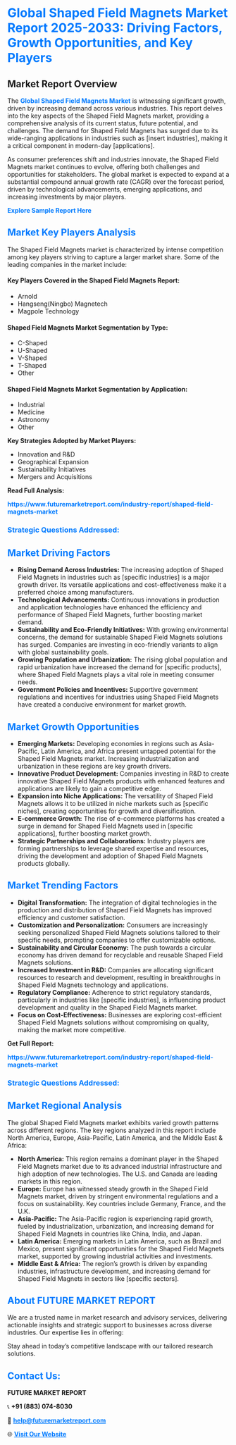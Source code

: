 <h1 style="color: #007BFF;">Global Shaped Field Magnets Market Report 2025-2033: Driving Factors, Growth Opportunities, and Key Players</h1>

<section id="overview">
<h2>Market Report Overview</h2>
<p>The <a href="https://www.futuremarketreport.com/industry-report/shaped-field-magnets-market" style="color: #007BFF; text-decoration: none;"><strong>Global Shaped Field Magnets Market</strong></a> is witnessing significant growth, driven by increasing demand across various industries. This report delves into the key aspects of the Shaped Field Magnets market, providing a comprehensive analysis of its current status, future potential, and challenges. The demand for Shaped Field Magnets has surged due to its wide-ranging applications in industries such as [insert industries], making it a critical component in modern-day [applications].</p>
<p>As consumer preferences shift and industries innovate, the Shaped Field Magnets market continues to evolve, offering both challenges and opportunities for stakeholders. The global market is expected to expand at a substantial compound annual growth rate (CAGR) over the forecast period, driven by technological advancements, emerging applications, and increasing investments by major players.</p>
</section>

<section id="overview">
<p><a href="https://www.futuremarketreport.com/request-sample/reportId=29963" style="color: #007BFF; text-decoration: none;"><strong>Explore Sample Report Here</strong></a></p>
</section>

<section id="key-players">
<h2 style="color: #007BFF;">Market Key Players Analysis</h2>
<p>The Shaped Field Magnets market is characterized by intense competition among key players striving to capture a larger market share. Some of the leading companies in the market include:</p>
<h4>Key Players Covered in the Shaped Field Magnets Report:</h4>
<ul><li>Arnold</li><li>Hangseng(Ningbo) Magnetech</li><li>Magpole Technology</li></ul>
<h4>Shaped Field Magnets Market Segmentation by Type:</h4>
<ul><li>C-Shaped</li><li>U-Shaped</li><li>V-Shaped</li><li>T-Shaped</li><li>Other</li></ul>

<h4>Shaped Field Magnets Market Segmentation by Application:</h4>
<ul><li>Industrial</li><li>Medicine</li><li>Astronomy</li><li>Other</li></ul>
<p><strong>Key Strategies Adopted by Market Players:</strong></p>
<ul>
<li>Innovation and R&D</li>
<li>Geographical Expansion</li>
<li>Sustainability Initiatives</li>
<li>Mergers and Acquisitions</li>
</ul>
</section>

<section>
<p><strong>Read Full Analysis: </strong></p><a href="https://www.futuremarketreport.com/industry-report/shaped-field-magnets-market" style="color: #007BFF; text-decoration: none;"><strong>https://www.futuremarketreport.com/industry-report/shaped-field-magnets-market</strong></a>
<h3 style="color: #007BFF;">Strategic Questions Addressed:</h3>
</section>

<section id="driving-factors">
<h2 style="color: #007BFF;">Market Driving Factors</h2>
<ul>
<li><strong>Rising Demand Across Industries:</strong> The increasing adoption of Shaped Field Magnets in industries such as [specific industries] is a major growth driver. Its versatile applications and cost-effectiveness make it a preferred choice among manufacturers.</li>
<li><strong>Technological Advancements:</strong> Continuous innovations in production and application technologies have enhanced the efficiency and performance of Shaped Field Magnets, further boosting market demand.</li>
<li><strong>Sustainability and Eco-Friendly Initiatives:</strong> With growing environmental concerns, the demand for sustainable Shaped Field Magnets solutions has surged. Companies are investing in eco-friendly variants to align with global sustainability goals.</li>
<li><strong>Growing Population and Urbanization:</strong> The rising global population and rapid urbanization have increased the demand for [specific products], where Shaped Field Magnets plays a vital role in meeting consumer needs.</li>
<li><strong>Government Policies and Incentives:</strong> Supportive government regulations and incentives for industries using Shaped Field Magnets have created a conducive environment for market growth.</li>
</ul>
</section>

<section id="growth-opportunities">
<h2 style="color: #007BFF;">Market Growth Opportunities</h2>
<ul>
<li><strong>Emerging Markets:</strong> Developing economies in regions such as Asia-Pacific, Latin America, and Africa present untapped potential for the Shaped Field Magnets market. Increasing industrialization and urbanization in these regions are key growth drivers.</li>
<li><strong>Innovative Product Development:</strong> Companies investing in R&D to create innovative Shaped Field Magnets products with enhanced features and applications are likely to gain a competitive edge.</li>
<li><strong>Expansion into Niche Applications:</strong> The versatility of Shaped Field Magnets allows it to be utilized in niche markets such as [specific niches], creating opportunities for growth and diversification.</li>
<li><strong>E-commerce Growth:</strong> The rise of e-commerce platforms has created a surge in demand for Shaped Field Magnets used in [specific applications], further boosting market growth.</li>
<li><strong>Strategic Partnerships and Collaborations:</strong> Industry players are forming partnerships to leverage shared expertise and resources, driving the development and adoption of Shaped Field Magnets products globally.</li>
</ul>
</section>

<section id="trending-factors">
<h2 style="color: #007BFF;">Market Trending Factors</h2>
<ul>
<li><strong>Digital Transformation:</strong> The integration of digital technologies in the production and distribution of Shaped Field Magnets has improved efficiency and customer satisfaction.</li>
<li><strong>Customization and Personalization:</strong> Consumers are increasingly seeking personalized Shaped Field Magnets solutions tailored to their specific needs, prompting companies to offer customizable options.</li>
<li><strong>Sustainability and Circular Economy:</strong> The push towards a circular economy has driven demand for recyclable and reusable Shaped Field Magnets solutions.</li>
<li><strong>Increased Investment in R&D:</strong> Companies are allocating significant resources to research and development, resulting in breakthroughs in Shaped Field Magnets technology and applications.</li>
<li><strong>Regulatory Compliance:</strong> Adherence to strict regulatory standards, particularly in industries like [specific industries], is influencing product development and quality in the Shaped Field Magnets market.</li>
<li><strong>Focus on Cost-Effectiveness:</strong> Businesses are exploring cost-efficient Shaped Field Magnets solutions without compromising on quality, making the market more competitive.</li>
</ul>
</section>

<section>
<p><strong>Get Full Report: </strong></p><a href="https://www.futuremarketreport.com/industry-report/shaped-field-magnets-market" style="color: #007BFF; text-decoration: none;"><strong>https://www.futuremarketreport.com/industry-report/shaped-field-magnets-market</strong></a>
<h3 style="color: #007BFF;">Strategic Questions Addressed:</h3>
</section>


<section id="regional-analysis">
<h2 style="color: #007BFF;">Market Regional Analysis</h2>
<p>The global Shaped Field Magnets market exhibits varied growth patterns across different regions. The key regions analyzed in this report include North America, Europe, Asia-Pacific, Latin America, and the Middle East & Africa:</p>
<ul>
<li><strong>North America:</strong> This region remains a dominant player in the Shaped Field Magnets market due to its advanced industrial infrastructure and high adoption of new technologies. The U.S. and Canada are leading markets in this region.</li>
<li><strong>Europe:</strong> Europe has witnessed steady growth in the Shaped Field Magnets market, driven by stringent environmental regulations and a focus on sustainability. Key countries include Germany, France, and the U.K.</li>
<li><strong>Asia-Pacific:</strong> The Asia-Pacific region is experiencing rapid growth, fueled by industrialization, urbanization, and increasing demand for Shaped Field Magnets in countries like China, India, and Japan.</li>
<li><strong>Latin America:</strong> Emerging markets in Latin America, such as Brazil and Mexico, present significant opportunities for the Shaped Field Magnets market, supported by growing industrial activities and investments.</li>
<li><strong>Middle East & Africa:</strong> The region’s growth is driven by expanding industries, infrastructure development, and increasing demand for Shaped Field Magnets in sectors like [specific sectors].</li>
</ul>
</section>

<footer>
<h2 style="color: #007BFF;">About FUTURE MARKET REPORT</h2>
<p>We are a trusted name in market research and advisory services, delivering actionable insights and strategic support to businesses across diverse industries. Our expertise lies in offering:</p>

<p>Stay ahead in today’s competitive landscape with our tailored research solutions.</p>

<h2 style="color: #007BFF;">Contact Us:</h2>
<p><strong>FUTURE MARKET REPORT</strong></p>
<p>📞 <strong>+91 (883) 074-8030</strong></p>
<p>📧 <strong><a href="mailto:help@futuremarketreport.com" style="color: #007BFF;">help@futuremarketreport.com</a></strong></p>
<p>🌐 <strong><a href="https://www.futuremarketreport.com/" style="color: #007BFF;">Visit Our Website</a></strong></p>
</footer>